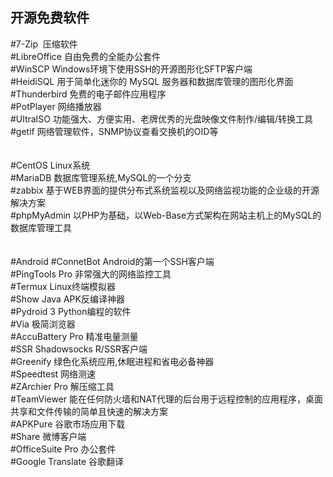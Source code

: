## 开源免费软件
#7-Zip&nbsp;            压缩软件<br>
#LibreOffice      自由免费的全能办公套件<br>
#WinSCP           Windows环境下使用SSH的开源图形化SFTP客户端<br>
#HeidiSQL         用于简单化迷你的 MySQL 服务器和数据库管理的图形化界面<br>
#Thunderbird      免费的电子邮件应用程序<br>
#PotPlayer        网络播放器<br>
#UltraISO         功能强大、方便实用、老牌优秀的光盘映像文件制作/编辑/转换工具<br>
#getif            网络管理软件，SNMP协议查看交换机的OID等<br>
<br>
<br>
#CentOS           Linux系统<br>
#MariaDB          数据库管理系统,MySQL的一个分支<br>
#zabbix           基于WEB界面的提供分布式系统监视以及网络监视功能的企业级的开源解决方案<br>
#phpMyAdmin       以PHP为基础，以Web-Base方式架构在网站主机上的MySQL的数据库管理工具<br>
<br>
<br>
#Android
#ConnetBot        Android的第一个SSH客户端<br>
#PingTools Pro    非常强大的网络监控工具<br>
#Termux           Linux终端模拟器<br>
#Show Java        APK反编译神器<br>
#Pydroid 3        Python编程的软件<br>
#Via              极简浏览器<br>
#AccuBattery Pro  精准电量测量<br>
#SSR              Shadowsocks R/SSR客户端<br>
#Greenify         绿色化系统应用,休眠进程和省电必备神器<br>
#Speedtest        网络测速<br>
#ZArchier Pro     解压缩工具<br>
#TeamViewer       能在任何防火墙和NAT代理的后台用于远程控制的应用程序，桌面共享和文件传输的简单且快速的解决方案<br>
#APKPure          谷歌市场应用下载<br>
#Share            微博客户端<br>
#OfficeSuite Pro  办公套件<br>
#Google Translate 谷歌翻译<br>
